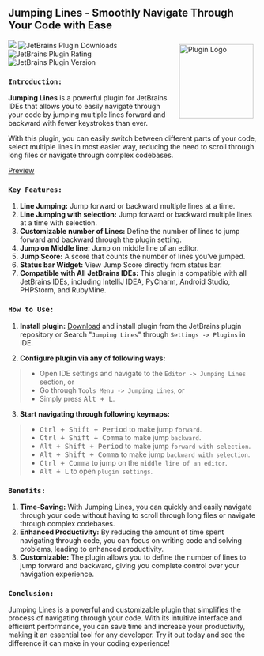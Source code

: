 ## Jumping Lines - Smoothly Navigate Through Your Code with Ease

<img align="right" src="src/main/resources/META-INF/pluginIcon.svg" style ="height:150px;width:150px;padding:8px;" alt="Plugin Logo">

<a href="https://plugins.jetbrains.com/plugin/22878-jumping-lines"><img src="https://img.shields.io/website?down_color=red&down_message=Under%20work&label=Plugin&logo=jetbrains&style=for-the-badge&up_color=blue&up_message=Stable&url=https://plugins.jetbrains.com/plugin/22878-jumping-lines"></a>
![JetBrains Plugin Downloads](https://img.shields.io/jetbrains/plugin/d/22878?style=for-the-badge&logo=jetbrains&label=Total%20Downloads&color=blue)
![JetBrains Plugin Rating](https://img.shields.io/jetbrains/plugin/r/rating/22878?style=for-the-badge&logo=jetbrains&label=Rating&color=blue)
![JetBrains Plugin Version](https://img.shields.io/jetbrains/plugin/v/22878?style=for-the-badge&logo=jetbrains&label=Version&color=blue)

### `Introduction:`

**Jumping Lines** is a powerful plugin for JetBrains IDEs that allows you to easily navigate through your code by
jumping multiple lines forward and backward with fewer keystrokes than ever.

With this plugin, you can easily switch between different parts of your code, select multiple lines in most easier way,
reducing the need to scroll through long files or navigate through complex codebases.

[Preview](https://github.com/HarshPanchal18/Jumping-Lines/assets/63415584/fe86d298-7875-4744-ba4b-68e21a876d70)

### `Key Features:`

1. **Line Jumping:** Jump forward or backward multiple lines at a time.
2. **Line Jumping with selection:** Jump forward or backward multiple lines at a time with selection.
3. **Customizable number of Lines:** Define the number of lines to jump forward and backward through the plugin
   setting.
4. **Jump on Middle line:** Jump on middle line of an editor.
5. **Jump Score:** A score that counts the number of lines you've jumped.
6. **Status bar Widget:** View Jump Score directly from status bar.
7. **Compatible with All JetBrains IDEs:** This plugin is compatible with all JetBrains IDEs, including IntelliJ IDEA,
   PyCharm, Android Studio, PHPStorm, and RubyMine.

### `How to Use:`

1. **Install plugin:** [Download](https://plugins.jetbrains.com/plugin/22878-jumping-lines) and install plugin
   from the JetBrains plugin repository or Search "`Jumping Lines`" through `Settings -> Plugins` in IDE.


2. **Configure plugin via any of following ways:**

> * Open IDE settings and navigate to the `Editor -> Jumping Lines` section, or
>* Go through `Tools Menu -> Jumping Lines`, or
>* Simply press <kbd>Alt + L</kbd>.

3. **Start navigating through following keymaps:**

> * <kbd>Ctrl + Shift + Period</kbd> to make jump `forward`.
>* <kbd>Ctrl + Shift + Comma</kbd> to make jump `backward`.
>* <kbd>Alt + Shift + Period</kbd> to make jump `forward with selection`.
>* <kbd>Alt + Shift + Comma</kbd> to make jump `backward with selection`.
>* <kbd>Ctrl + Comma</kbd> to jump on the `middle line of an editor`.
>* <kbd>Alt + L</kbd> to open `plugin settings`.

### `Benefits:`

1. **Time-Saving:** With Jumping Lines, you can quickly and easily navigate through your code without having to scroll
   through long files or navigate through complex codebases.
2. **Enhanced Productivity:** By reducing the amount of time spent navigating through code, you can focus on writing
   code and solving problems, leading to enhanced productivity.
3. **Customizable:** The plugin allows you to define the number of lines to jump forward and backward, giving you
   complete control over your navigation experience.

### `Conclusion:`

Jumping Lines is a powerful and customizable plugin that simplifies the process of navigating through your code. With
its intuitive interface and efficient performance, you can save time and increase your productivity, making it an
essential tool for any developer. Try it out today and see the difference it can make in your coding experience!